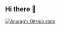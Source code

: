 ## Hi there 👋

[![Anurag's GitHub stats](https://github-readme-stats.vercel.app/api?username=AidanDOnnelly1)](https://github.com/anuraghazra/github-readme-stats)
